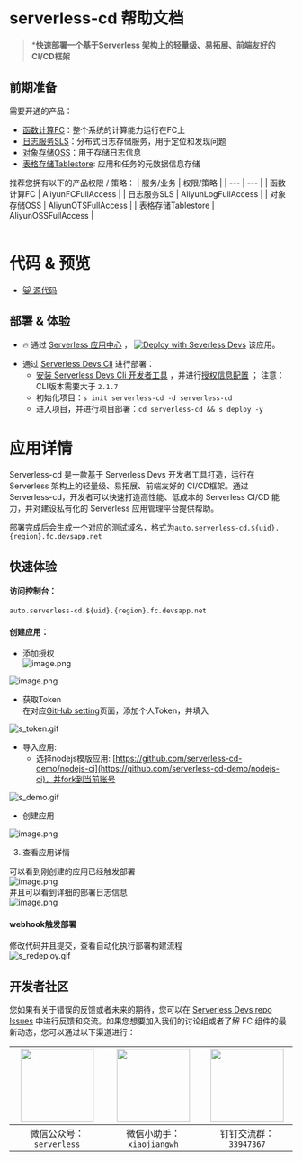 
# serverless-cd 帮助文档

<description>

> ***快速部署一个基于Serverless 架构上的轻量级、易拓展、前端友好的 CI/CD框架**

</description>

<table>

## 前期准备
需要开通的产品：

- [函数计算FC](https://fcnext.console.aliyun.com/)：整个系统的计算能力运行在FC上
- [日志服务SLS](https://sls.console.aliyun.com/)：分布式日志存储服务，用于定位和发现问题
- [对象存储OSS](https://oss.console.aliyun.com/)：用于存储日志信息
- [表格存储Tablestore](https://otsnext.console.aliyun.com/): 应用和任务的元数据信息存储


推荐您拥有以下的产品权限 / 策略：
| 服务/业务 | 权限/策略 |
| --- |  --- |
| 函数计算FC |  AliyunFCFullAccess |
| 日志服务SLS |  AliyunLogFullAccess |
| 对象存储OSS |  AliyunOTSFullAccess |
| 表格存储Tablestore |  AliyunOSSFullAccess |

</table>

<codepre id="codepre">

# 代码 & 预览

- [:smiley_cat: 源代码](https://github.com/Serverless-Devs/serverless-cd)
        
</codepre>

<deploy>

## 部署 & 体验

<appcenter>

- :fire: 通过 [Serverless 应用中心](https://fcnext.console.aliyun.com/applications/create?template=serverless-cd) ，
[![Deploy with Severless Devs](https://img.alicdn.com/imgextra/i1/O1CN01w5RFbX1v45s8TIXPz_!!6000000006118-55-tps-95-28.svg)](https://fcnext.console.aliyun.com/applications/create?template=serverless-cd)  该应用。 

</appcenter>

- 通过 [Serverless Devs Cli](https://www.serverless-devs.com/serverless-devs/install) 进行部署：
    - [安装 Serverless Devs Cli 开发者工具](https://www.serverless-devs.com/serverless-devs/install) ，并进行[授权信息配置](https://www.serverless-devs.com/fc/config) ；
    注意： CLI版本需要大于 `2.1.7`
    - 初始化项目：`s init serverless-cd -d serverless-cd`   
    - 进入项目，并进行项目部署：`cd serverless-cd && s deploy -y`

</deploy>

<appdetail id="flushContent">

# 应用详情
Serverless-cd 是一款基于 Serverless Devs 开发者工具打造，运行在 Serverless 架构上的轻量级、易拓展、前端友好的 CI/CD框架。通过 Serverless-cd，开发者可以快速打造高性能、低成本的 Serverless CI/CD 能力，并对建设私有化的 Serverless 应用管理平台提供帮助。

部署完成后会生成一个对应的测试域名，格式为`auto.serverless-cd.${uid}.{region}.fc.devsapp.net`
<a name="h4bK9"></a>
## 快速体验
<a name="IvtR1"></a>
#### 访问控制台： 
`auto.serverless-cd.${uid}.{region}.fc.devsapp.net`
<a name="wU2X0"></a>
#### 创建应用：

   - 添加授权<br />![image.png](https://cdn.nlark.com/yuque/0/2022/png/22111491/1668063809412-b0292502-aff4-4397-9eae-404b440e65a5.png#averageHue=%23fafafa&clientId=uf225b962-d843-4&crop=0&crop=0&crop=1&crop=1&from=paste&height=696&id=Oy3Wp&margin=%5Bobject%20Object%5D&name=image.png&originHeight=1392&originWidth=2346&originalType=binary&ratio=1&rotation=0&showTitle=false&size=223792&status=done&style=none&taskId=ue681ad6b-848b-4d5f-a13c-418056e4507&title=&width=1173)

![image.png](https://cdn.nlark.com/yuque/0/2022/png/22111491/1668063886561-b378b5e3-44a9-4aa4-b2a2-00c763b74ba5.png#averageHue=%23f7f7f7&clientId=uf225b962-d843-4&crop=0&crop=0&crop=1&crop=1&from=paste&height=279&id=sBA9W&margin=%5Bobject%20Object%5D&name=image.png&originHeight=558&originWidth=1220&originalType=binary&ratio=1&rotation=0&showTitle=false&size=52766&status=done&style=none&taskId=u1aa146d9-1996-4864-bae4-8ac3fedde86&title=&width=610)

   - 获取Token<br />在对应[GitHub setting](https://github.com/settings/tokens)页面，添加个人Token，并填入

![s_token.gif](https://cdn.nlark.com/yuque/0/2022/gif/22111491/1668064404553-2bb7835b-1257-4ad1-bfff-a579b1133083.gif#averageHue=%23000000&clientId=uf225b962-d843-4&crop=0&crop=0&crop=1&crop=1&from=drop&id=uf0089dd3&margin=%5Bobject%20Object%5D&name=s_token.gif&originHeight=680&originWidth=1161&originalType=binary&ratio=1&rotation=0&showTitle=false&size=951606&status=done&style=none&taskId=uaf1d2c4a-bae2-4fd2-ba17-c953282831e&title=)

   - 导入应用:
      - 选择nodejs模版应用: [https://github.com/serverless-cd-demo/nodejs-ci](https://github.com/serverless-cd-demo/nodejs-ci)，并fork到当前账号

![s_demo.gif](https://cdn.nlark.com/yuque/0/2022/gif/22111491/1668064760983-0a45cac3-ff0e-4794-b622-c642fc9d3d02.gif#averageHue=%23000000&clientId=uf225b962-d843-4&crop=0&crop=0&crop=1&crop=1&from=drop&height=364&id=Nmi1M&margin=%5Bobject%20Object%5D&name=s_demo.gif&originHeight=663&originWidth=1161&originalType=binary&ratio=1&rotation=0&showTitle=false&size=1774659&status=done&style=none&taskId=u123abe95-418b-4b53-9569-43cfd41a64c&title=&width=638)

   - 创建应用

![image.png](https://cdn.nlark.com/yuque/0/2022/png/22111491/1668064987688-8b202fc0-174a-4e26-a0c8-f012691aba40.png#averageHue=%23faf8f8&clientId=uf225b962-d843-4&crop=0&crop=0&crop=1&crop=1&from=paste&height=424&id=u4edae3f6&margin=%5Bobject%20Object%5D&name=image.png&originHeight=1524&originWidth=2346&originalType=binary&ratio=1&rotation=0&showTitle=false&size=222266&status=done&style=none&taskId=ucbe35cf0-160a-4f5a-be93-414e08c0bcf&title=&width=652)

3. 查看应用详情

可以看到刚创建的应用已经触发部署<br />![image.png](https://cdn.nlark.com/yuque/0/2022/png/22111491/1668065107301-8a32ca13-a302-43a7-8ffa-38a6b1816558.png#averageHue=%23fafafa&clientId=uf225b962-d843-4&crop=0&crop=0&crop=1&crop=1&from=paste&height=687&id=u177f3e1f&margin=%5Bobject%20Object%5D&name=image.png&originHeight=1374&originWidth=1984&originalType=binary&ratio=1&rotation=0&showTitle=false&size=128563&status=done&style=none&taskId=u968b97fa-8998-4265-8017-7182a176bff&title=&width=992)<br />并且可以看到详细的部署日志信息<br />![image.png](https://cdn.nlark.com/yuque/0/2022/png/22111491/1668065144073-2952541b-c2f2-4e45-b3fe-9459622ec937.png#averageHue=%23999999&clientId=uf225b962-d843-4&crop=0&crop=0&crop=1&crop=1&from=paste&height=541&id=u3f634eda&margin=%5Bobject%20Object%5D&name=image.png&originHeight=1082&originWidth=2004&originalType=binary&ratio=1&rotation=0&showTitle=false&size=99798&status=done&style=none&taskId=ue3646785-81e4-4822-87ba-980ec8ce34c&title=&width=1002)

<a name="hZVXq"></a>
#### webhook触发部署
修改代码并且提交，查看自动化执行部署构建流程<br />![s_redeploy.gif](https://cdn.nlark.com/yuque/0/2022/gif/22111491/1668065492165-0210010f-1138-4b89-9f7a-1ca0036d1f73.gif#averageHue=%23000000&clientId=uc43ce293-3493-4&crop=0&crop=0&crop=1&crop=1&from=drop&id=udae1dff0&margin=%5Bobject%20Object%5D&name=s_redeploy.gif&originHeight=682&originWidth=1161&originalType=binary&ratio=1&rotation=0&showTitle=false&size=2127570&status=done&style=none&taskId=u85188504-47be-4bf9-afe2-7141a04bea6&title=)


</appdetail>

<devgroup>

## 开发者社区

您如果有关于错误的反馈或者未来的期待，您可以在 [Serverless Devs repo Issues](https://github.com/serverless-devs/serverless-devs/issues) 中进行反馈和交流。如果您想要加入我们的讨论组或者了解 FC 组件的最新动态，您可以通过以下渠道进行：

<p align="center">

| <img src="https://serverless-article-picture.oss-cn-hangzhou.aliyuncs.com/1635407298906_20211028074819117230.png" width="130px" > | <img src="https://serverless-article-picture.oss-cn-hangzhou.aliyuncs.com/1635407044136_20211028074404326599.png" width="130px" > | <img src="https://serverless-article-picture.oss-cn-hangzhou.aliyuncs.com/1635407252200_20211028074732517533.png" width="130px" > |
|--- | --- | --- |
| <center>微信公众号：`serverless`</center> | <center>微信小助手：`xiaojiangwh`</center> | <center>钉钉交流群：`33947367`</center> | 

</p>

</devgroup>
